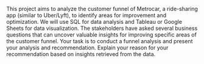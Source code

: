 This project aims to analyze the customer funnel of Metrocar, a ride-sharing app (similar to Uber/Lyft), to identify areas for improvement and optimization. We will use SQL for data analysis and Tableau or Google Sheets for data visualization. The stakeholders have asked several business questions that can uncover valuable insights for improving specific areas of the customer funnel. Your task is to conduct a funnel analysis and present your analysis and recommendation. Explain your reason for your recommendation based on insights retrieved from the data.

